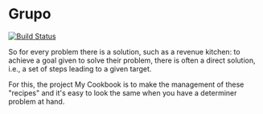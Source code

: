 ﻿# Grupo

[![Build Status](https://travis-ci.org/marcionitao/cookbook.svg?branch=master)](https://travis-ci.org/marcionitao/cookbook)

So for every problem there is a solution, such as a revenue kitchen: to achieve a goal given to solve their problem,
there is often a direct solution, i.e., a set of steps leading to a given target.

For this, the project My Cookbook is to make the management of these "recipes" and it's easy to look the same when you
have a determiner problem at hand.